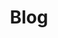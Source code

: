 ---
title: "Blog"
layout: posts
excerpt: "My name is Anna Zharkova. Welcome to my personal blog!. Place where we talk about mobile development"
sitemap: true
permalink: /blog
author_profile: true
header:
    overlay_filter: "0.6"
    overlay_image: "/assets/images/mobile_dev.jpg"
    show_overlay_excerpt: false
---